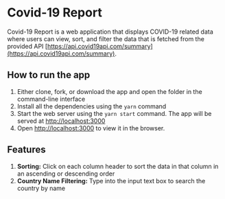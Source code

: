# Covid-19 Report

Covid-19 Report is a web application that displays COVID-19 related data where users can view, sort, and filter the data that is fetched from the provided API [https://api.covid19api.com/summary](https://api.covid19api.com/summary).

## How to run the app

1. Either clone, fork, or download the app and open the folder in the command-line interface
2. Install all the dependencies using the `yarn` command
3. Start the web server using the `yarn start` command. The app will be served at [http://localhost:3000](http://localhost:3000)
4. Open [http://localhost:3000](http://localhost:3000) to view it in the browser.

## Features

1. **Sorting:** Click on each column header to sort the data in that column in an ascending or descending order
2. **Country Name Filtering:** Type into the input text box to search the country by name
